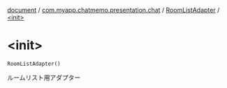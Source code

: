 [document](../../index.md) / [com.myapp.chatmemo.presentation.chat](../index.md) / [RoomListAdapter](index.md) / [&lt;init&gt;](./-init-.md)

# &lt;init&gt;

`RoomListAdapter()`

ルームリスト用アダプター

